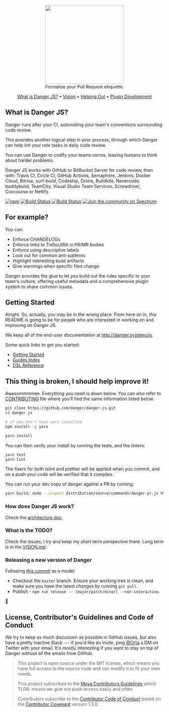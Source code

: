 <p align="center">
  <img src="http://danger.systems/images/js/danger-logo-hero-cachable@2x.png" width=250 /></br>
  Formalize your Pull Request etiquette.
</p>

<p align="center">
    <a href="#what-is-danger-js">What is Danger JS?</a> &bull;
    <a href="VISION.md">Vision</a> &bull;
    <a href="#this-thing-is-broken-i-should-help-improve-it">Helping Out</a> &bull;
    <a href="http://danger.systems/js/usage/extending-danger.html">Plugin Development</a>
</p>

## What is Danger JS?

Danger runs after your CI, automating your team's conventions surrounding code review.

This provides another logical step in your process, through which Danger can help lint your rote tasks in daily code
review.

You can use Danger to codify your teams norms, leaving humans to think about harder problems.

Danger JS works with GitHub or BitBucket Server for code review, then with: Travis CI, Circle CI, GitHub Actions,
Semaphore, Jenkins, Docker Cloud, Bitrise, surf-build, Codeship, Drone, Buildkite, Nevercode, buddybuild, TeamCity,
Visual Studio Team Services, Screwdriver, Concourse or Netlify.

[![npm](https://img.shields.io/npm/v/danger.svg)](https://www.npmjs.com/package/danger)
[![Build Status](https://travis-ci.org/danger/danger-js.svg?branch=master)](https://travis-ci.org/danger/danger-js)
[![Build Status](https://ci.appveyor.com/api/projects/status/ep5hgeox3lbc5c7f?svg=true)](https://ci.appveyor.com/project/orta/danger-js/branch/master)
[![Join the community on Spectrum](https://withspectrum.github.io/badge/badge.svg)](https://spectrum.chat/danger)

## For example?

You can:

- Enforce CHANGELOGs
- Enforce links to Trello/JIRA in PR/MR bodies
- Enforce using descriptive labels
- Look out for common anti-patterns
- Highlight interesting build artifacts
- Give warnings when specific files change

Danger provides the glue to let _you_ build out the rules specific to your team's culture, offering useful metadata and
a comprehensive plugin system to share common issues.

## Getting Started

Alright. So, actually, you may be in the wrong place. From here on in, this README is going to be for people who are
interested in working on and improving on Danger JS.

We keep all of the end-user documentation at <http://danger.systems/js>.

Some quick links to get you started:

- [Getting Started](http://danger.systems/js/guides/getting_started.html)
- [Guides Index](http://danger.systems/js/guides.html)
- [DSL Reference](http://danger.systems/js/reference.html)

## This thing is broken, I should help improve it!

Awesommmmee. Everything you need is down below. You can also refer to [CONTRIBUTING](CONTRIBUTING.md) file where you'll
find the same information listed below.

```sh
git clone https://github.com/danger/danger-js.git
cd danger-js

# if you don't have yarn installed
npm install -g yarn

yarn install
```

You can then verify your install by running the tests, and the linters:

```sh
yarn test
yarn lint
```

The fixers for both tslint and prettier will be applied when you commit, and on a push your code will be verified that
it compiles.

You can run your dev copy of danger against a PR by running:

```sh
yarn build; node --inspect distribution/source/commands/danger-pr.js https://github.com/danger/danger-js/pull/817
```

### How does Danger JS work?

Check the [architecture doc](https://github.com/danger/danger-js/blob/master/docs/architecture.md).

### What is the TODO?

Check the issues, I try and keep my short term perspective there. Long term is in the [VISION.md](VISION.md).

### Releasing a new version of Danger

Following [this commit](https://github.com/danger/danger-js/commit/a26ac3b3bd4f002acd37f6a363c8e74c9d5039ab) as a model:

- Checkout the `master` branch. Ensure your working tree is clean, and make sure you have the latest changes by running
  `git pull`.
- Publish - `npm run release -- [major/patch/minor] --non-interactive`.

:ship:

## License, Contributor's Guidelines and Code of Conduct

We try to keep as much discussion as possible in GitHub issues, but also have a pretty inactive Slack --- if you'd like
an invite, ping [@Orta](https://twitter.com/orta/) a DM on Twitter with your email. It's mostly interesting if you want
to stay on top of Danger without all the emails from GitHub.

> This project is open source under the MIT license, which means you have full access to the source code and can modify
> it to fit your own needs.
>
> This project subscribes to the [Moya Contributors Guidelines](https://github.com/Moya/contributors) which TLDR: means
> we give out push access easily and often.
>
> Contributors subscribe to the [Contributor Code of Conduct](http://contributor-covenant.org/version/1/3/0/) based on
> the [Contributor Covenant](http://contributor-covenant.org) version 1.3.0.

[emiss]: https://github.com/artsy/emission/blob/master/dangerfile.ts
[danger-js]: https://github.com/danger/danger-js/blob/master/dangerfile.ts
[meta]: https://github.com/artsy/metaphysics/blob/master/dangerfile.js
[fbj]: https://github.com/facebook/jest/blob/master/dangerfile.js
[sc]: https://github.com/styled-components/styled-components/blob/master/dangerfile.js
[rxjs]: https://github.com/ReactiveX/rxjs/blob/master/dangerfile.js
[setup]: http://danger.systems/guides/getting_started.html#creating-a-bot-account-for-danger-to-use
[jest]: https://github.com/facebook/jest

